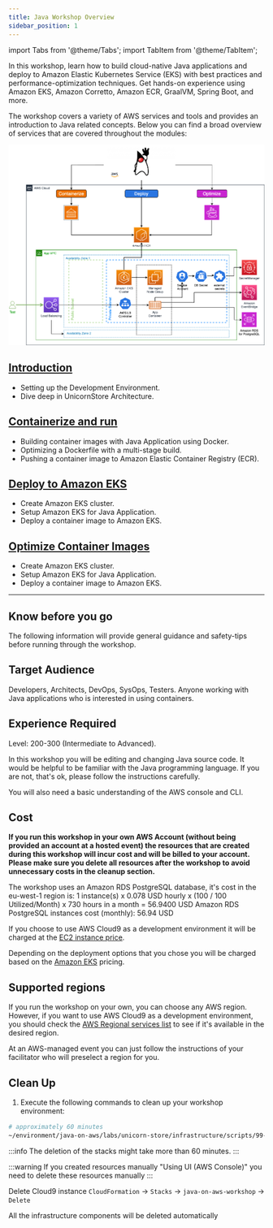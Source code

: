```yaml
---
title: Java Workshop Overview
sidebar_position: 1
---
```

import Tabs from '@theme/Tabs';
import TabItem from '@theme/TabItem';

In this workshop, learn how to build cloud-native Java applications and deploy to Amazon Elastic Kubernetes Service (EKS) with best practices and performance-optimization techniques. Get hands-on experience using Amazon EKS, Amazon Corretto, Amazon ECR, GraalVM, Spring Boot, and more.

The workshop covers a variety of AWS services and tools and provides an introduction to Java related concepts. Below you can find a broad overview of services that are covered throughout the modules:

![java-on-aws-eks](./images/java-on-amazon-eks.png)

## [Introduction](introduction/java/workshop-setup.md)

- Setting up the Development Environment.
- Dive deep in UnicornStore Architecture.

## [Containerize and run](containers/java/build-image.md)

- Building container images with Java Application using Docker.
- Optimizing a Dockerfile with a multi-stage build.
- Pushing a container image to Amazon Elastic Container Registry (ECR).

## [Deploy to Amazon EKS](eks/java/eks-create.md)

- Create Amazon EKS cluster.
- Setup Amazon EKS for Java Application.
- Deploy a container image to Amazon EKS.

## [Optimize Container Images](optimizations/java/optimize-containers.md)

- Create Amazon EKS cluster.
- Setup Amazon EKS for Java Application.
- Deploy a container image to Amazon EKS.

---
## Know before you go

The following information will provide general guidance and safety-tips before running through the workshop.

## Target Audience

Developers, Architects, DevOps, SysOps, Testers. Anyone working with Java applications who is interested in using containers.

## Experience Required

Level: 200-300 (Intermediate to Advanced).

In this workshop you will be editing and changing Java source code. It would be helpful to be familiar with the Java programming language. If you are not, that's ok, please follow the instructions carefully.

You will also need a basic understanding of the AWS console and CLI.

## Cost

**If you run this workshop in your own AWS Account (without being provided an account at a hosted event) the resources that are created during this workshop will incur cost and will be billed to your account. Please make sure you delete all resources after the workshop to avoid unnecessary costs in the cleanup section.**

The workshop uses an Amazon RDS PostgreSQL database, it's cost in the eu-west-1 region is:
1 instance(s) x 0.078 USD hourly x (100 / 100 Utilized/Month) x 730 hours in a month = 56.9400 USD
Amazon RDS PostgreSQL instances cost (monthly): 56.94 USD

If you choose to use AWS Cloud9 as a development environment it will be charged at the [EC2 instance price](https://aws.amazon.com/cloud9/pricing/).

Depending on the deployment options that you chose you will be charged based on the [Amazon EKS](https://aws.amazon.com/eks/pricing/) pricing.

## Supported regions

If you run the workshop on your own, you can choose any AWS region. However, if you want to use AWS Cloud9 as a development
environment, you should check the [AWS Regional services list](https://aws.amazon.com/about-aws/global-infrastructure/regional-product-services/)
to see if it's available in the desired region.

At an AWS-managed event you can just follow the instructions of your facilitator who will preselect a region for you.

## Clean Up

<Tabs>
<TabItem value="own" label="In your own AWS account (Cloud 9)" default>

1. Execute the following commands to clean up your workshop environment:

```bash showLineNumbers
# approximately 60 minutes
~/environment/java-on-aws/labs/unicorn-store/infrastructure/scripts/99-destroy-all.sh
```

:::info
The deletion of the stacks might take more than 60 minutes.
:::

:::warning
If you created resources manually "Using UI (AWS Console)" you need to delete these resources manually
:::

Delete Cloud9 instance `CloudFormation` &rarr; `Stacks` &rarr; `java-on-aws-workshop` &rarr; `Delete`

</TabItem>
<TabItem value="AWS" label="At an AWS hosted event">

All the infrastructure components will be deleted automatically

</TabItem>
</Tabs>
